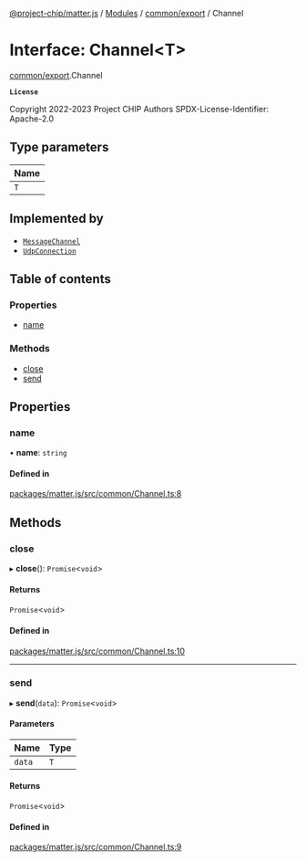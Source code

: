 [@project-chip/matter.js](../README.md) / [Modules](../modules.md) / [common/export](../modules/common_export.md) / Channel

# Interface: Channel\<T\>

[common/export](../modules/common_export.md).Channel

**`License`**

Copyright 2022-2023 Project CHIP Authors
SPDX-License-Identifier: Apache-2.0

## Type parameters

| Name |
| :------ |
| `T` |

## Implemented by

- [`MessageChannel`](../classes/protocol_export.MessageChannel.md)
- [`UdpConnection`](../classes/net_export._internal_.UdpConnection.md)

## Table of contents

### Properties

- [name](common_export.Channel.md#name)

### Methods

- [close](common_export.Channel.md#close)
- [send](common_export.Channel.md#send)

## Properties

### name

• **name**: `string`

#### Defined in

[packages/matter.js/src/common/Channel.ts:8](https://github.com/project-chip/matter.js/blob/c15b1068/packages/matter.js/src/common/Channel.ts#L8)

## Methods

### close

▸ **close**(): `Promise`\<`void`\>

#### Returns

`Promise`\<`void`\>

#### Defined in

[packages/matter.js/src/common/Channel.ts:10](https://github.com/project-chip/matter.js/blob/c15b1068/packages/matter.js/src/common/Channel.ts#L10)

___

### send

▸ **send**(`data`): `Promise`\<`void`\>

#### Parameters

| Name | Type |
| :------ | :------ |
| `data` | `T` |

#### Returns

`Promise`\<`void`\>

#### Defined in

[packages/matter.js/src/common/Channel.ts:9](https://github.com/project-chip/matter.js/blob/c15b1068/packages/matter.js/src/common/Channel.ts#L9)
